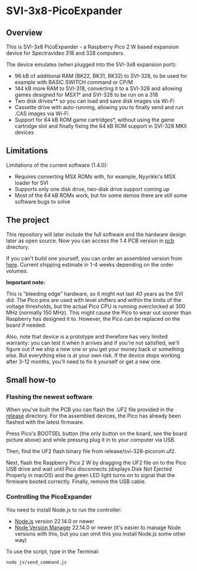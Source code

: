 # SVI-3x8-PicoExpander

## Overview

This is SVI-3x8 PicoExpander - a Raspberry Pico 2 W based expansion device for Spectravideo 318 and 328 computers.

The device emulates (when plugged into the SVI-3x8 expansion port):
 - 96 kB of additional RAM (BK22, BK31, BK32) to SVI-328, to be used for example with BASIC SWITCH command or CP/M
 - 144 kB more RAM to SVI-318, converting it to a SVI-328 and allowing games designed for MSX1* and SVI-328 to be run on a 318
 - Two disk drives** so you can load and save disk images via Wi-Fi
 - Cassette drive with auto-running, allowing you to finally send and run .CAS images via Wi-Fi
 - Support for 64 kB ROM game cartridges*, without using the game cartridge slot and finally fixing the 64 kB ROM support in SVI-328 MKII devices

## Limitations

Limitations of the current software (1.4.0):
 - Requires converting MSX ROMs with, for example, Nyyrikki's MSX loader for SVI
 - Supports only one disk drive, two-disk drive support coming up
 - Most of the 64 kB ROMs work, but for some demos there are still some software bugs to solve

## The project

This repository will later include the full software and the hardware design later as open source. Now you can access the 1.4 PCB version in [pcb](pcb/) directory.

If you can't build one yourself, you can order an assembled version from [here](https://svi-328-dev.company.site/products/svi-3x8-picoexpander-1-4). Current shipping estimate in 1-4 weeks depending on the order volumes.

<b>Important note:</b>

This is ”bleeding edge” hardware, so it might not last 40 years as the SVI did. The Pico pins are used with level shifters and within the limits of the voltage thresholds, but the actual Pico CPU is running overclocked at 300 MHz (normally 150 MHz). This might cause the Pico to wear out sooner than Raspberry has designed it to. However, the Pico can be replaced on the board if needed.

Also, note that device is a prototype and therefore has very limited warranty: you can test it when it arrives and if you're not satisfied, we'll figure out if we ship a new one or you get your money back or something else. But everything else is at your own risk. If the device stops working after 3-12 months, you'll need to fix it yourself or get a new one.

## Small how-to

### Flashing the newest software

When you've built the PCB you can flash the .UF2 file provided in the [release](release/) directory. For the assembled devices, the Pico has already been flashed with the latest firmware.

Press Pico's BOOTSEL button (the only button on the board, see the board picture above) and while pressing plug it in to your computer via USB.

Then, find the UF2 flash binary file from release/svi-328-picorom.uf2.

Next, flash the Raspberry Pico 2 W by dragging the UF2 file on to the Pico USB drive and wait until Pico disconnects (displays Disk Not Ejected Properly in macOS) and the green LED light turns on to signal that the firmware booted correctly. Finally, remove the USB cable.

### Controlling the PicoExpander

You need to install Node.js to run the controller:
 - [Node.js](https://nodejs.org/en) version 22.14.0 or newer
 - [Node Version Manager](https://github.com/nvm-sh/nvm) 22.14.0 or newer (it's easier to manage Node versions with this, but you can omit this you install Node.js some other way)

To use the script, type in the Terminal:
```
node js/send_command.js
```
